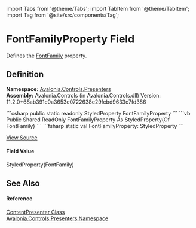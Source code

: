 import Tabs from '@theme/Tabs'; 
import TabItem from '@theme/TabItem'; 
import Tag from '@site/src/components/Tag'; 

# FontFamilyProperty Field


Defines the <a href="P_Avalonia_Controls_Presenters_ContentPresenter_FontFamily">FontFamily</a> property.



## Definition
**Namespace:** <a href="N_Avalonia_Controls_Presenters">Avalonia.Controls.Presenters</a>  
**Assembly:** Avalonia.Controls (in Avalonia.Controls.dll) Version: 11.2.0+68ab391c0a3653e0722638e29fcbd9633c7fd386

<Tabs groupId="api-code-preview">
<TabItem value="csharp" label="C#">
```csharp
public static readonly StyledProperty<FontFamily> FontFamilyProperty
```
</TabItem>
<TabItem value="vb" label="VB">
```vb
Public Shared ReadOnly FontFamilyProperty As StyledProperty(Of FontFamily)
```
</TabItem>
<TabItem value="fsharp" label="F#">
```fsharp
static val FontFamilyProperty: StyledProperty<FontFamily>
```
</TabItem>
</Tabs>



<a href="https://github.com/AvaloniaUI/Avalonia/tree/master/srcAvalonia.Controls/Presenters/ContentPresenter.cs" title="View the source code">View Source</a>



#### Field Value
StyledProperty(FontFamily)

## See Also


#### Reference
<a href="T_Avalonia_Controls_Presenters_ContentPresenter">ContentPresenter Class</a>  
<a href="N_Avalonia_Controls_Presenters">Avalonia.Controls.Presenters Namespace</a>  
